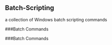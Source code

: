 ## Batch-Scripting
a collection of Windows batch scripting commands

###Batch Commands

###Batch Commands
